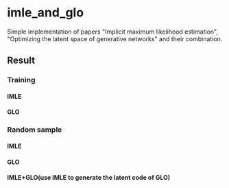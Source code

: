 # imle_and_glo

Simple implementation of papers "Implicit maximum likelihood estimation", "Optimizing the latent space of generative networks" and their combination.

## Result

### Training

#### IMLE


#### GLO

### Random sample

#### IMLE


#### GLO


#### IMLE+GLO(use IMLE to generate the latent code of GLO)

